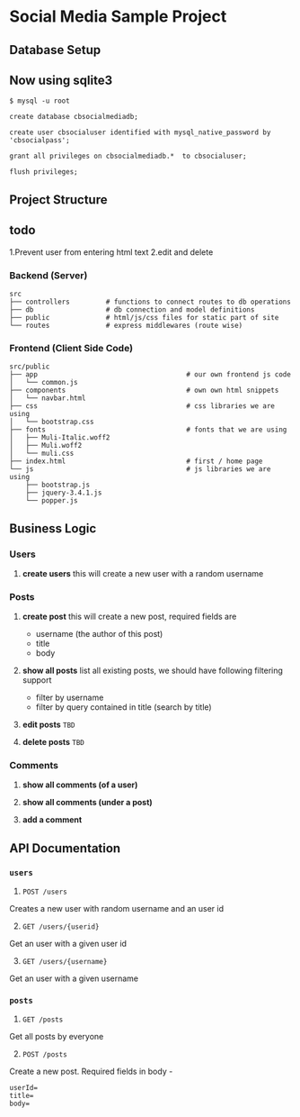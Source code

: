 # Social Media Sample Project


## Database Setup

## Now using sqlite3 

```shell
$ mysql -u root
```

```mysql
create database cbsocialmediadb;

create user cbsocialuser identified with mysql_native_password by 'cbsocialpass';

grant all privileges on cbsocialmediadb.*  to cbsocialuser;

flush privileges;
```

## Project Structure

## todo

1.Prevent user from entering html text
2.edit and delete

### Backend (Server)
```shell
src
├── controllers         # functions to connect routes to db operations
├── db                  # db connection and model definitions
├── public              # html/js/css files for static part of site
└── routes              # express middlewares (route wise)
```

### Frontend (Client Side Code)

```shell
src/public
├── app                                     # our own frontend js code
│   └── common.js
├── components                              # own own html snippets
│   └── navbar.html
├── css                                     # css libraries we are using
│   └── bootstrap.css
├── fonts                                   # fonts that we are using
│   ├── Muli-Italic.woff2
│   ├── Muli.woff2
│   └── muli.css
├── index.html                              # first / home page
└── js                                      # js libraries we are using
    ├── bootstrap.js
    ├── jquery-3.4.1.js
    └── popper.js

```
## Business Logic 

### Users

1. **create users** 
    this will create a new user with a random username

### Posts

1. **create post**
    this will create a new post, required fields are 
    - username (the author of this post)
    - title
    - body 

2. **show all posts**
    list all existing posts, we should have following filtering support

    - filter by username
    - filter by query contained in title (search by title)

3. **edit posts** `TBD`

4. **delete posts** `TBD` 

### Comments 

1. **show all comments (of a user)**

2. **show all comments (under a post)**

3. **add a comment**


## API Documentation 

### `users` 

1. `POST /users` 

Creates a new user with random username and an user id

2. `GET /users/{userid}`

Get an user with a given user id

3. `GET /users/{username}`

Get an user with a given username


### `posts` 

1. `GET /posts` 

Get all posts by everyone 

2. `POST /posts` 

Create a new post. 
Required fields in body - 

```
userId=
title=
body=
```
